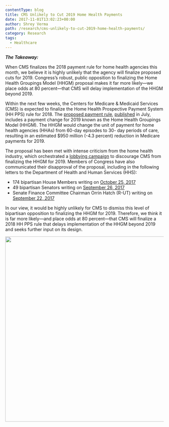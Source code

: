 ```yaml
---
contentType: blog
title: CMS Unlikely to Cut 2019 Home Health Payments
date: 2017-11-01T13:02:23+00:00
author: Shrey Verma
path: /research/cms-unlikely-to-cut-2019-home-health-payments/
category: Research
tags:
  - Healthcare
---
```

**_The Takeaway:_**

When CMS finalizes the 2018 payment rule for home health agencies this month, we believe it is highly unlikely that the agency will finalize proposed cuts for 2019. Congress’s robust, public opposition to finalizing the Home Health Groupings Model (HHGM) proposal makes it far more likely—we place odds at 80 percent—that CMS will delay implementation of the HHGM beyond 2019.

Within the next few weeks, the Centers for Medicare & Medicaid Services (CMS) is expected to finalize the Home Health Prospective Payment System (HH PPS) rule for 2018. The [proposed payment rule](https://s3.amazonaws.com/public-inspection.federalregister.gov/2017-15825.pdf?utm_campaign=pi%20subscription%20mailing%20list&utm_source=federalregister.gov&utm_medium=email), [published](https://www.cms.gov/Newsroom/MediaReleaseDatabase/Press-releases/2017-Press-releases-items/2017-07-25.html) in July, includes a payment change for 2019 known as the Home Health Groupings Model (HHGM). The HHGM would change the unit of payment for home health agencies (HHAs) from 60-day episodes to 30- day periods of care, resulting in an estimated $950 million (-4.3 percent) reduction in Medicare payments for 2019.

The proposal has been met with intense criticism from the home health industry, which orchestrated a [lobbying campaign](http://homehealth4america.org/take-action) to discourage CMS from finalizing the HHGM for 2019. Members of Congress have also communicated their disapproval of the proposal, including in the following letters to the Department of Health and Human Services (HHS):

  * 174 bipartisan House Members writing on [October 25, 2017](https://sewell.house.gov/sites/sewell.house.gov/files/10.25.2017%20Abraham%20Sewell%20Home%20Health%20Groupings%20Model%20HHGM%20Letter_0.pdf)
  * 49 bipartisan Senators writing on [September 26, 2017](http://homehealth4america.org/media-center/attach/401-1.pdf)
  * Senate Finance Committee Chairman Orrin Hatch (R-UT) writing on [September 22, 2017](https://www.finance.senate.gov/imo/media/doc/9.22.17%20Hatch%20to%20CMS.pdf)

In our view, it would be highly unlikely for CMS to dismiss this level of bipartisan opposition to finalizing the HHGM for 2019. Therefore, we think it is far more likely—and place odds at 80 percent—that CMS will finalize a 2018 HH PPS rule that delays implementation of the HHGM beyond 2019 and seeks further input on its design.

<img class="alignnone size-full wp-image-980" src="https://heightllc.com/wp-content/uploads/2017/11/shrey-risks.png" alt="" width="725" height="587" />
